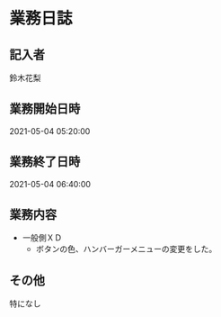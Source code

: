 # 業務日誌

## 記入者

鈴木花梨

## 業務開始日時

2021-05-04 05:20:00

## 業務終了日時

2021-05-04 06:40:00

## 業務内容

- 一般側ＸＤ
	- ボタンの色、ハンバーガーメニューの変更をした。

## その他

特になし
